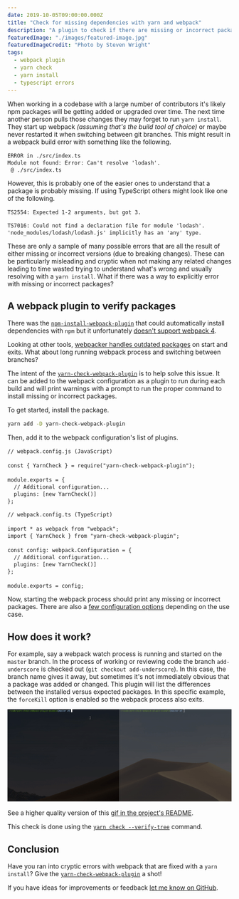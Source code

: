```yaml
---
date: 2019-10-05T09:00:00.000Z
title: "Check for missing dependencies with yarn and webpack"
description: "A plugin to check if there are missing or incorrect packages installed with yarn as a webpack plugin"
featuredImage: "./images/featured-image.jpg"
featuredImageCredit: "Photo by Steven Wright"
tags:
  - webpack plugin
  - yarn check
  - yarn install
  - typescript errors
---
```


When working in a codebase with a large number of contributors it's likely
npm packages will be getting added or upgraded over time. The next time
another person pulls those changes they may forget to run
`yarn install`. They start up webpack _(assuming that's the build tool of choice)_
or maybe never restarted it when switching between git branches. This might
result in a webpack build error with something like the following.

```
ERROR in ./src/index.ts
Module not found: Error: Can't resolve 'lodash'.
 @ ./src/index.ts
```

However, this is probably one of the easier ones to understand that a package
is probably missing. If using TypeScript others might look like one of the
following.

```
TS2554: Expected 1-2 arguments, but got 3.
```

```
TS7016: Could not find a declaration file for module 'lodash'.
'node_modules/lodash/lodash.js' implicitly has an 'any' type.
```

These are only a sample of many possible errors that are all the result
of either missing or incorrect versions (due to breaking changes). These can
be particularly misleading and cryptic when not making any related changes
leading to time wasted trying to understand what's wrong and usually resolving
with a `yarn install`. What if there was a way to explicitly error with
missing or incorrect packages?

## A webpack plugin to verify packages

There was the [`npm-install-webpack-plugin`](https://github.com/webpack-contrib/npm-install-webpack-plugin)
that could automatically install dependencies with `npm` but it unfortunately
[doesn't support webpack 4](https://github.com/webpack-contrib/npm-install-webpack-plugin/issues/122).

Looking at other tools, [webpacker handles outdated packages](https://github.com/rails/webpacker/blob/8845f37bb038ad0adff813326a7d6a034b9b9a81/lib/webpacker/railtie.rb#L16-L51) on start and exits. What about long running webpack
process and switching between branches?

The intent of the [`yarn-check-webpack-plugin`](https://github.com/skovy/yarn-check-webpack-plugin)
is to help solve this issue. It can be added to the webpack configuration as a
plugin to run during each build and will print warnings with a prompt to
run the proper command to install missing or incorrect packages.

To get started, install the package.

```bash
yarn add -D yarn-check-webpack-plugin
```

Then, add it to the webpack configuration's list of plugins.

```javascript{3,7}
// webpack.config.js (JavaScript)

const { YarnCheck } = require("yarn-check-webpack-plugin");

module.exports = {
  // Additional configuration...
  plugins: [new YarnCheck()]
};
```

```typescript{4,8}
// webpack.config.ts (TypeScript)

import * as webpack from "webpack";
import { YarnCheck } from "yarn-check-webpack-plugin";

const config: webpack.Configuration = {
  // Additional configuration...
  plugins: [new YarnCheck()]
};

module.exports = config;
```

Now, starting the webpack process should print any missing or incorrect packages.
There are also a [few configuration options](https://github.com/skovy/yarn-check-webpack-plugin/blob/master/README.md#configuration)
depending on the use case.

## How does it work?

For example, say a webpack watch process is running and started on the `master`
branch. In the process of working or reviewing code the branch `add-underscore`
is checked out (`git checkout add-underscore`). In this case, the branch name
gives it away, but sometimes it's not immediately obvious that a package was
added or changed. This plugin will list the differences between the installed
versus expected packages. In this specific example, the `forceKill` option is
enabled so the webpack process also exits.

![Demo of the yarn-check-webpack-plugin](./images/yarn-check-webpack-plugin-demo.gif)

See a higher quality version of this [gif in the project's README](https://github.com/skovy/yarn-check-webpack-plugin/blob/master/README.md).

This check is done using the [`yarn check --verify-tree`](https://yarnpkg.com/lang/en/docs/cli/check/#toc-yarn-check-verify-tree) command.

## Conclusion

Have you ran into cryptic errors with webpack that are fixed with a `yarn install`?
Give the [`yarn-check-webpack-plugin`](https://github.com/skovy/yarn-check-webpack-plugin)
a shot!

If you have ideas for improvements or feedback [let me know on GitHub](https://github.com/skovy/yarn-check-webpack-plugin/issues/new).
